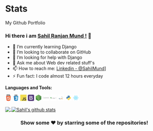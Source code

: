# Stats
My Github Portfolio


### Hi there i am [Sahil Ranjan Mund !](https://spandan114.github.io/spandanjoshi-portfolio/) 👋

- 🌱 I’m currently learning Django
- 👯 I’m looking to collaborate on GitHub
- 🤔 I’m looking for help with Django
- 💬 Ask me about Web dev related stuff's
- 📫 How to reach me: [Linkedin - @SahilMund](https://www.linkedin.com/in/sahil-mund-39ba94171/)]
- ⚡ Fun fact: I code almost 12 hours everyday



**Languages and Tools:**  

<code><img height="20" src="https://raw.githubusercontent.com/github/explore/80688e429a7d4ef2fca1e82350fe8e3517d3494d/topics/html/html.png"></code>
<code><img height="20" src="https://raw.githubusercontent.com/github/explore/80688e429a7d4ef2fca1e82350fe8e3517d3494d/topics/css/css.png"></code>
<code><img height="20" src="https://raw.githubusercontent.com/github/explore/80688e429a7d4ef2fca1e82350fe8e3517d3494d/topics/javascript/javascript.png"></code>
<code><img height="20" src="https://raw.githubusercontent.com/github/explore/80688e429a7d4ef2fca1e82350fe8e3517d3494d/topics/bootstrap/bootstrap.png"></code>
<code><img height="20" src="https://raw.githubusercontent.com/github/explore/80688e429a7d4ef2fca1e82350fe8e3517d3494d/topics/nodejs/nodejs.png"></code> 
<code><img height="20" src="https://raw.githubusercontent.com/github/explore/80688e429a7d4ef2fca1e82350fe8e3517d3494d/topics/express/express.png"></code>
<code><img height="20" src="https://raw.githubusercontent.com/github/explore/80688e429a7d4ef2fca1e82350fe8e3517d3494d/topics/mongodb/mongodb.png"></code>
<code><img height="20" src="https://raw.githubusercontent.com/github/explore/80688e429a7d4ef2fca1e82350fe8e3517d3494d/topics/mysql/mysql.png"></code>
<code><img height="20" src="https://raw.githubusercontent.com/github/explore/80688e429a7d4ef2fca1e82350fe8e3517d3494d/topics/python/python.png"></code>
<code><img height="20" src="https://raw.githubusercontent.com/github/explore/80688e429a7d4ef2fca1e82350fe8e3517d3494d/topics/react/react.png"></code>   

<a href="https://github.com/SahilMund">
  <img align="center" src="https://github-readme-stats.vercel.app/api/top-langs/?username=SahilMund&theme=light&hide_langs_below=1" />
</a>
<a href="https://github.com/SahilMund">
 <img align="center" src="https://github-readme-stats.vercel.app/api?username=SahilMund&show_icons=true&theme=light&line_height=27" alt="Sahil's github stats"/>
</a>



<div align="center">
  
### Show some ❤️ by starring some of the repositories!

</div>
